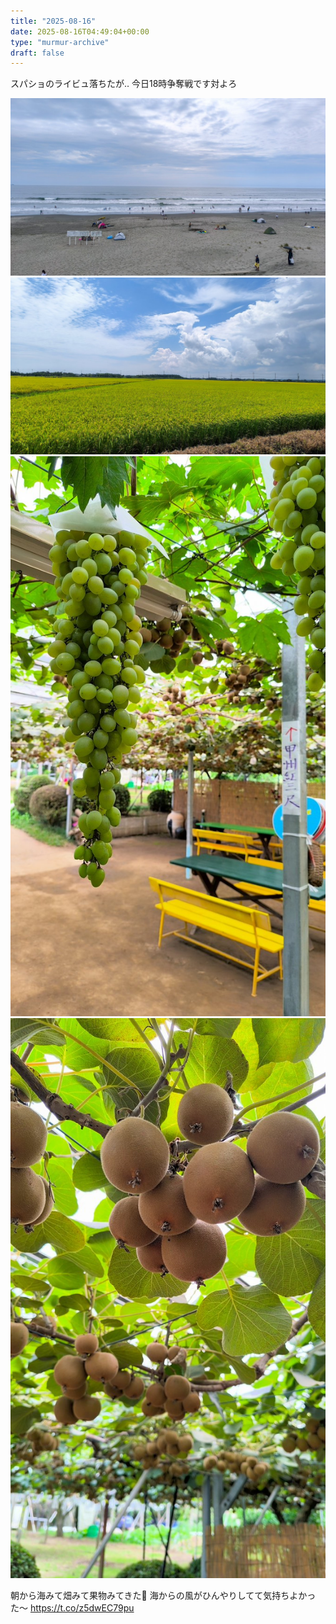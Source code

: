 ```yaml
---
title: "2025-08-16"
date: 2025-08-16T04:49:04+00:00
type: "murmur-archive"
draft: false
---
```



スパショのライビュ落ちたが‥
今日18時争奪戦です対よろ

![16_1.jpg](16_1.jpg)
![16_2.jpg](16_2.jpg)
![16_3.jpg](16_3.jpg)
![16_4.jpg](16_4.jpg)

朝から海みて畑みて果物みてきた🍇
海からの風がひんやりしてて気持ちよかった〜 https://t.co/z5dwEC79pu

